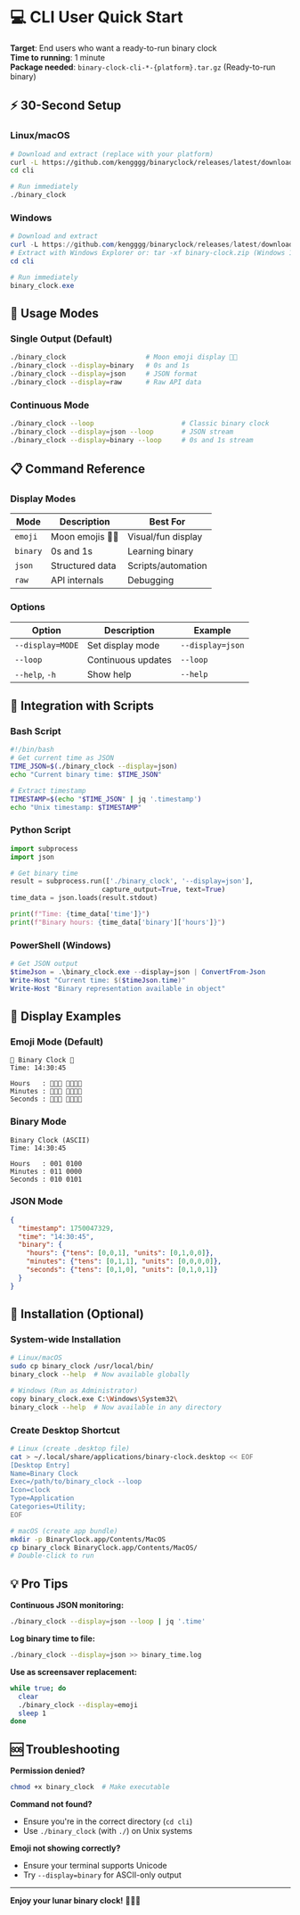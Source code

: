 # 💻 CLI User Quick Start

**Target**: End users who want a ready-to-run binary clock  
**Time to running**: 1 minute  
**Package needed**: `binary-clock-cli-*-{platform}.tar.gz` (Ready-to-run binary)

## ⚡ 30-Second Setup

### Linux/macOS
```bash
# Download and extract (replace with your platform)
curl -L https://github.com/kengggg/binaryclock/releases/latest/download/binary-clock-cli-v1.0.0-linux-x86_64.tar.gz | tar xz
cd cli

# Run immediately
./binary_clock
```

### Windows
```powershell
# Download and extract
curl -L https://github.com/kengggg/binaryclock/releases/latest/download/binary-clock-cli-v1.0.0-windows-x86_64.zip -o binary-clock.zip
# Extract with Windows Explorer or: tar -xf binary-clock.zip (Windows 10+)
cd cli

# Run immediately
binary_clock.exe
```

## 🎯 Usage Modes

### Single Output (Default)
```bash
./binary_clock                    # Moon emoji display 🌚🌝
./binary_clock --display=binary   # 0s and 1s
./binary_clock --display=json     # JSON format
./binary_clock --display=raw      # Raw API data
```

### Continuous Mode
```bash
./binary_clock --loop                      # Classic binary clock
./binary_clock --display=json --loop       # JSON stream
./binary_clock --display=binary --loop     # 0s and 1s stream
```

## 📋 Command Reference

### Display Modes
| Mode | Description | Best For |
|------|-------------|----------|
| `emoji` | Moon emojis 🌚🌝 | Visual/fun display |
| `binary` | 0s and 1s | Learning binary |
| `json` | Structured data | Scripts/automation |
| `raw` | API internals | Debugging |

### Options
| Option | Description | Example |
|--------|-------------|---------|
| `--display=MODE` | Set display mode | `--display=json` |
| `--loop` | Continuous updates | `--loop` |
| `--help`, `-h` | Show help | `--help` |

## 🔧 Integration with Scripts

### Bash Script
```bash
#!/bin/bash
# Get current time as JSON
TIME_JSON=$(./binary_clock --display=json)
echo "Current binary time: $TIME_JSON"

# Extract timestamp
TIMESTAMP=$(echo "$TIME_JSON" | jq '.timestamp')
echo "Unix timestamp: $TIMESTAMP"
```

### Python Script
```python
import subprocess
import json

# Get binary time
result = subprocess.run(['./binary_clock', '--display=json'], 
                       capture_output=True, text=True)
time_data = json.loads(result.stdout)

print(f"Time: {time_data['time']}")
print(f"Binary hours: {time_data['binary']['hours']}")
```

### PowerShell (Windows)
```powershell
# Get JSON output
$timeJson = .\binary_clock.exe --display=json | ConvertFrom-Json
Write-Host "Current time: $($timeJson.time)"
Write-Host "Binary representation available in object"
```

## 🎨 Display Examples

### Emoji Mode (Default)
```
🌝 Binary Clock 🌚
Time: 14:30:45

Hours   : 🌚🌚🌝 🌚🌝🌚🌚
Minutes : 🌚🌝🌝 🌚🌚🌚🌚  
Seconds : 🌚🌝🌚 🌚🌝🌚🌝
```

### Binary Mode
```
Binary Clock (ASCII)
Time: 14:30:45

Hours   : 001 0100
Minutes : 011 0000
Seconds : 010 0101
```

### JSON Mode
```json
{
  "timestamp": 1750047329,
  "time": "14:30:45",
  "binary": {
    "hours": {"tens": [0,0,1], "units": [0,1,0,0]},
    "minutes": {"tens": [0,1,1], "units": [0,0,0,0]},
    "seconds": {"tens": [0,1,0], "units": [0,1,0,1]}
  }
}
```

## 🚀 Installation (Optional)

### System-wide Installation
```bash
# Linux/macOS
sudo cp binary_clock /usr/local/bin/
binary_clock --help  # Now available globally

# Windows (Run as Administrator)
copy binary_clock.exe C:\Windows\System32\
binary_clock --help  # Now available in any directory
```

### Create Desktop Shortcut
```bash
# Linux (create .desktop file)
cat > ~/.local/share/applications/binary-clock.desktop << EOF
[Desktop Entry]
Name=Binary Clock
Exec=/path/to/binary_clock --loop
Icon=clock
Type=Application
Categories=Utility;
EOF

# macOS (create app bundle)
mkdir -p BinaryClock.app/Contents/MacOS
cp binary_clock BinaryClock.app/Contents/MacOS/
# Double-click to run
```

## 💡 Pro Tips

**Continuous JSON monitoring:**
```bash
./binary_clock --display=json --loop | jq '.time'
```

**Log binary time to file:**
```bash
./binary_clock --display=json >> binary_time.log
```

**Use as screensaver replacement:**
```bash
while true; do 
  clear
  ./binary_clock --display=emoji
  sleep 1
done
```

## 🆘 Troubleshooting

**Permission denied?**
```bash
chmod +x binary_clock  # Make executable
```

**Command not found?**
- Ensure you're in the correct directory (`cd cli`)
- Use `./binary_clock` (with `./`) on Unix systems

**Emoji not showing correctly?**
- Ensure your terminal supports Unicode
- Try `--display=binary` for ASCII-only output

---

**Enjoy your lunar binary clock!** 🌚🌝⏰